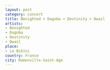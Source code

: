 ```yaml
---
layout: post
category: concert
title: Benighted + Dagoba + Destinity + Dwail
artists: 
- Benighted
- Dagoba
- Destinity
- Dwail
place: 
- Le Bikini
country: France
city: Ramonville-Saint-Age
---
```


